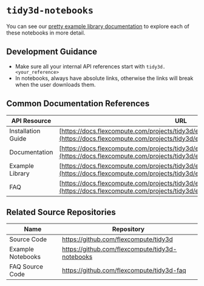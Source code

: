 # `tidy3d-notebooks`

You can see our [pretty example library documentation](https://docs.flexcompute.com/projects/tidy3d/en/latest/notebooks/docs/index.html) to explore each of these notebooks in more detail.

## Development Guidance

- Make sure all your internal API references start with ``tidy3d.<your_reference>``
- In notebooks, always have absolute links, otherwise the links will break when the user downloads them.

## Common Documentation References

| API Resource       | URL                                                                                     |
|--------------------|-----------------------------------------------------------------------------------------|
| Installation Guide | [https://docs.flexcompute.com/projects/tidy3d/en/latest/install.html](https://docs.flexcompute.com/projects/tidy3d/en/latest/install.html) |
| Documentation      | [https://docs.flexcompute.com/projects/tidy3d/en/latest/index.html](https://docs.flexcompute.com/projects/tidy3d/en/latest/index.html)         |
| Example Library    | [https://docs.flexcompute.com/projects/tidy3d/en/latest/notebooks/docs/index.html](https://docs.flexcompute.com/projects/tidy3d/en/latest/notebooks/docs/index.html) |
| FAQ                | [https://docs.flexcompute.com/projects/tidy3d/en/latest/faq/docs/index.html](https://docs.flexcompute.com/projects/tidy3d/en/latest/faq/docs/index.html)             |


## Related Source Repositories

| Name               | Repository                                      |
|--------------------|-------------------------------------------------|
| Source Code        | https://github.com/flexcompute/tidy3d           |
| Example Notebooks  | https://github.com/flexcompute/tidy3d-notebooks |
| FAQ Source Code    | https://github.com/flexcompute/tidy3d-faq       |